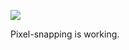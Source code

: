 ![](https://db-feed.s3.amazonaws.com/legacy/gif-2020-11-26_10-45-51-1606405707.gif)

Pixel-snapping is working.
